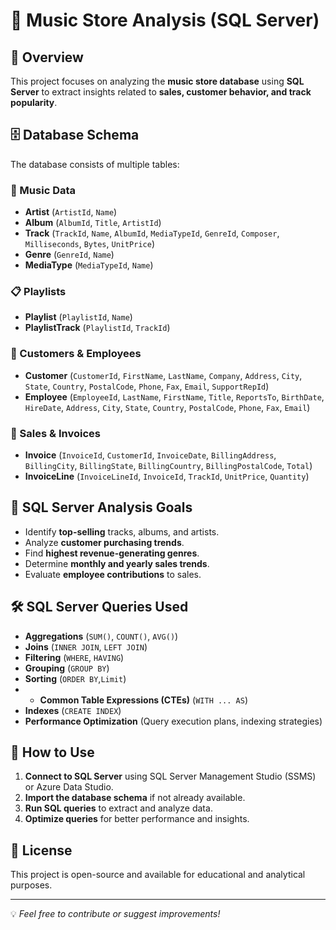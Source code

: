 # 🎵 Music Store Analysis (SQL Server)

## 📌 Overview
This project focuses on analyzing the **music store database** using **SQL Server** to extract insights related to **sales, customer behavior, and track popularity**.

## 🗄️ Database Schema
The database consists of multiple tables:

### 🎼 Music Data
- **Artist** (`ArtistId`, `Name`)
- **Album** (`AlbumId`, `Title`, `ArtistId`)
- **Track** (`TrackId`, `Name`, `AlbumId`, `MediaTypeId`, `GenreId`, `Composer`, `Milliseconds`, `Bytes`, `UnitPrice`)
- **Genre** (`GenreId`, `Name`)
- **MediaType** (`MediaTypeId`, `Name`)

### 📋 Playlists
- **Playlist** (`PlaylistId`, `Name`)
- **PlaylistTrack** (`PlaylistId`, `TrackId`)

### 👥 Customers & Employees
- **Customer** (`CustomerId`, `FirstName`, `LastName`, `Company`, `Address`, `City`, `State`, `Country`, `PostalCode`, `Phone`, `Fax`, `Email`, `SupportRepId`)
- **Employee** (`EmployeeId`, `LastName`, `FirstName`, `Title`, `ReportsTo`, `BirthDate`, `HireDate`, `Address`, `City`, `State`, `Country`, `PostalCode`, `Phone`, `Fax`, `Email`)

### 🧾 Sales & Invoices
- **Invoice** (`InvoiceId`, `CustomerId`, `InvoiceDate`, `BillingAddress`, `BillingCity`, `BillingState`, `BillingCountry`, `BillingPostalCode`, `Total`)
- **InvoiceLine** (`InvoiceLineId`, `InvoiceId`, `TrackId`, `UnitPrice`, `Quantity`)

## 🎯 SQL Server Analysis Goals
- Identify **top-selling** tracks, albums, and artists.
- Analyze **customer purchasing trends**.
- Find **highest revenue-generating genres**.
- Determine **monthly and yearly sales trends**.
- Evaluate **employee contributions** to sales.

## 🛠️ SQL Server Queries Used
- **Aggregations** (`SUM()`, `COUNT()`, `AVG()`)
- **Joins** (`INNER JOIN`, `LEFT JOIN`)
- **Filtering** (`WHERE`, `HAVING`)
- **Grouping** (`GROUP BY`)
- **Sorting** (`ORDER BY`,`Limit`)
- - **Common Table Expressions (CTEs)** (`WITH ... AS`)
- **Indexes** (`CREATE INDEX`)
- **Performance Optimization** (Query execution plans, indexing strategies)


## 🚀 How to Use
1. **Connect to SQL Server** using SQL Server Management Studio (SSMS) or Azure Data Studio.
2. **Import the database schema** if not already available.
3. **Run SQL queries** to extract and analyze data.
4. **Optimize queries** for better performance and insights.

## 📄 License
This project is open-source and available for educational and analytical purposes.

---

💡 *Feel free to contribute or suggest improvements!*



